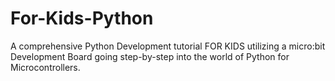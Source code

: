 # For-Kids-Python
A comprehensive Python Development tutorial FOR KIDS utilizing a micro:bit Development Board going step-by-step into the world of Python for Microcontrollers.
